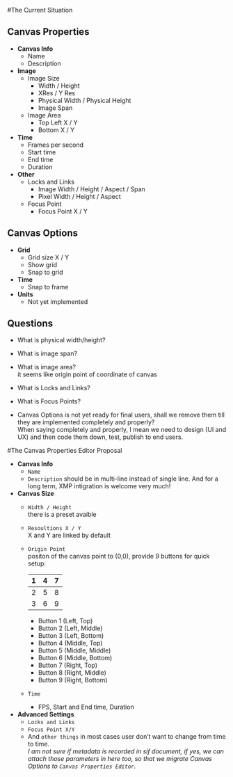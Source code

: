#The Current Situation

Canvas Properties
--------------------

- __Canvas Info__
	- Name
	- Description
- __Image__
	- Image Size
		- Width / Height
		- XRes / Y Res
		- Physical Width / Physical Height
		- Image Span
	- Image Area
		- Top Left X / Y
		- Bottom X / Y 
- __Time__
	- Frames per second
	- Start time
	- End time
	- Duration	
- __Other__
	- Locks and Links
		- Image Width / Height / Aspect / Span
		- Pixel Width / Height / Aspect
	- Focus Point
		- Focus Point X / Y
	
	
Canvas Options
-----------------

- __Grid__
	- Grid size X / Y
	- Show grid
	- Snap to grid
- __Time__
	- Snap to frame
- __Units__
	- Not yet implemented
	
	

Questions
----------
- What is physical width/height?  

- What is image span?  

- What is image area?  
it seems like origin point of coordinate of canvas
- What is Locks and Links?  

- What is Focus Points?  

- Canvas Options is not yet ready for final users, shall we remove them till they are implemented completely and properly?  
When saying completely and properly, I mean we need to design (UI and UX) and then code them down, test, publish to end users.

#The Canvas Properties Editor Proposal

- __Canvas Info__
	- `Name`
	- `Description`  should be in multi-line instead of single line. And for a long term, XMP intigration is welcome very much!
- __Canvas Size__
	- `Width / Height`  
	there is a preset avaible
	- `Resoultions X / Y`  
	X and Y are linked by default
	- `Origin Point`  
	positon of the canvas point to (0,0), provide 9 buttons for quick setup:  
		
		| 1 | 4 | 7 |
		|---|---|---|
		| 2 | 5 | 8 |
		| 3 | 6 | 9 |
		
		- Button 1 (Left, Top)
		- Button 2 (Left, Middle)
		- Button 3 (Left, Bottom)
		- Button 4 (Middle, Top)
		- Button 5 (Middle, Middle)
		- Button 6 (Middle, Bottom)
		- Button 7 (Right, Top)
		- Button 8 (Right, Middle)
		- Button 9 (Right, Bottom)
	- `Time`
		- FPS, Start and End time, Duration 
- __Advanced Settings__
	- `Locks and Links`
	- `Focus Point X/Y`
	- And `other things` in most cases user don’t want to change from time to time.  
	_I am not sure if metadata is recorded in sif document, if yes, we can attach those parameters in here too, so that we migrate Canvas Options to `Canvas Properties Editor`._